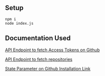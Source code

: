 ## Setup

```
npm i
node index.js
```

## Documentation Used 

[API Endpoint to fetch Access Tokens on Github](https://docs.github.com/en/developers/apps/building-github-apps/identifying-and-authorizing-users-for-github-apps#2-users-are-redirected-back-to-your-site-by-github)

[API Endpoint to fetch repositories](https://docs.github.com/en/rest/apps/installations#list-repositories-accessible-to-the-user-access-token)

[State Parameter on Github Installation Link](https://docs.github.com/en/developers/apps/managing-github-apps/installing-github-apps#preserving-an-application-state-during-installation)

